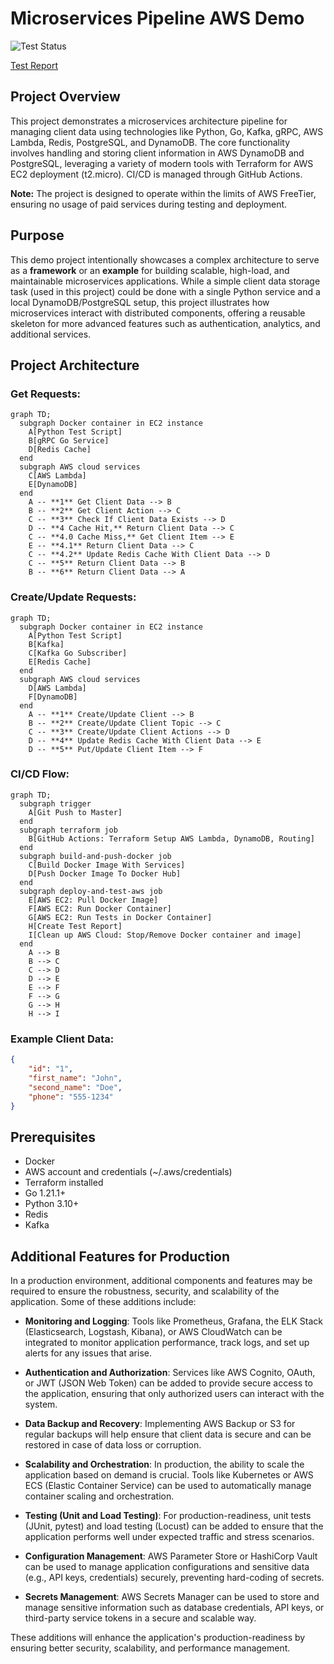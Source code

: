 # Microservices Pipeline AWS Demo

![Test Status](https://github.com/vyt777/microservices-pipeline-aws-demo/actions/workflows/ci-cd.yml/badge.svg)

[Test Report](https://vyt777.github.io/microservices-pipeline-aws-demo/report.html)

## Project Overview
This project demonstrates a microservices architecture pipeline for managing client data using technologies like Python, Go, Kafka, gRPC, AWS Lambda, Redis, PostgreSQL, and DynamoDB. The core functionality involves handling and storing client information in AWS DynamoDB and PostgreSQL, leveraging a variety of modern tools with Terraform for AWS EC2 deployment (t2.micro). CI/CD is managed through GitHub Actions.

**Note:** The project is designed to operate within the limits of AWS FreeTier, ensuring no usage of paid services during testing and deployment.

## Purpose
This demo project intentionally showcases a complex architecture to serve as a **framework** or an **example** for building scalable, high-load, and maintainable microservices applications. While a simple client data storage task (used in this project) could be done with a single Python service and a local DynamoDB/PostgreSQL setup, this project illustrates how microservices interact with distributed components, offering a reusable skeleton for more advanced features such as authentication, analytics, and additional services.

## Project Architecture
### Get Requests:
```mermaid
graph TD;
  subgraph Docker container in EC2 instance
    A[Python Test Script]
    B[gRPC Go Service]
    D[Redis Cache]
  end
  subgraph AWS cloud services
    C[AWS Lambda]
    E[DynamoDB]
  end
    A -- **1** Get Client Data --> B
    B -- **2** Get Client Action --> C
    C -- **3** Check If Client Data Exists --> D
    D -- **4 Cache Hit,** Return Client Data --> C
    C -- **4.0 Cache Miss,** Get Client Item --> E
    E -- **4.1** Return Client Data --> C
    C -- **4.2** Update Redis Cache With Client Data --> D
    C -- **5** Return Client Data --> B
    B -- **6** Return Client Data --> A
```

### Create/Update Requests:
```mermaid
graph TD;
  subgraph Docker container in EC2 instance
    A[Python Test Script]
    B[Kafka]
    C[Kafka Go Subscriber]
    E[Redis Cache]
  end
  subgraph AWS cloud services
    D[AWS Lambda]
    F[DynamoDB]
  end
    A -- **1** Create/Update Client --> B
    B -- **2** Create/Update Client Topic --> C
    C -- **3** Create/Update Client Actions --> D
    D -- **4** Update Redis Cache With Client Data --> E
    D -- **5** Put/Update Client Item --> F
```

### CI/CD Flow:
```mermaid
graph TD;
  subgraph trigger
    A[Git Push to Master]
  end
  subgraph terraform job
    B[GitHub Actions: Terraform Setup AWS Lambda, DynamoDB, Routing]
  end
  subgraph build-and-push-docker job
    C[Build Docker Image With Services]
    D[Push Docker Image To Docker Hub]
  end
  subgraph deploy-and-test-aws job
    E[AWS EC2: Pull Docker Image]
    F[AWS EC2: Run Docker Container]
    G[AWS EC2: Run Tests in Docker Container]
    H[Create Test Report]
    I[Clean up AWS Cloud: Stop/Remove Docker container and image]
  end
    A --> B
    B --> C
    C --> D
    D --> E
    E --> F
    F --> G
    G --> H
    H --> I
```

### Example Client Data:
```json
{
    "id": "1",
    "first_name": "John",
    "second_name": "Doe",
    "phone": "555-1234"
}
```

## Prerequisites
- Docker
- AWS account and credentials (~/.aws/credentials)
- Terraform installed
- Go 1.21.1+
- Python 3.10+
- Redis
- Kafka

## Additional Features for Production

In a production environment, additional components and features may be required to ensure the robustness, security, and scalability of the application. Some of these additions include:

- **Monitoring and Logging**: Tools like Prometheus, Grafana, the ELK Stack (Elasticsearch, Logstash, Kibana), or AWS CloudWatch can be integrated to monitor application performance, track logs, and set up alerts for any issues that arise.
  
- **Authentication and Authorization**: Services like AWS Cognito, OAuth, or JWT (JSON Web Token) can be added to provide secure access to the application, ensuring that only authorized users can interact with the system.

- **Data Backup and Recovery**: Implementing AWS Backup or S3 for regular backups will help ensure that client data is secure and can be restored in case of data loss or corruption.

- **Scalability and Orchestration**: In production, the ability to scale the application based on demand is crucial. Tools like Kubernetes or AWS ECS (Elastic Container Service) can be used to automatically manage container scaling and orchestration.

- **Testing (Unit and Load Testing)**: For production-readiness, unit tests (JUnit, pytest) and load testing (Locust) can be added to ensure that the application performs well under expected traffic and stress scenarios.

- **Configuration Management**: AWS Parameter Store or HashiCorp Vault can be used to manage application configurations and sensitive data (e.g., API keys, credentials) securely, preventing hard-coding of secrets.

- **Secrets Management**: AWS Secrets Manager can be used to store and manage sensitive information such as database credentials, API keys, or third-party service tokens in a secure and scalable way.

These additions will enhance the application's production-readiness by ensuring better security, scalability, and performance management.